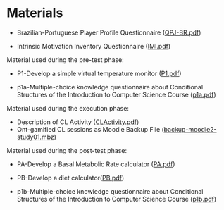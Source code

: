 Materials
=========

-   Brazilian-Portuguese Player Profile Questionnaire ([QPJ-BR.pdf](QPJ-BR.pdf))

-   Intrinsic Motivation Inventory Questionnaire ([IMI.pdf](IMI.pdf))


Material used during the pre-test phase:

-   P1-Develop a simple virtual temperature monitor ([P1.pdf](P1.pdf))

-   p1a-Multiple-choice knowledge questionnaire about Conditional Structures of the Introduction to Computer Science Course ([p1a.pdf](p1a.pdf))



Material used during the execution phase:

-   Description of CL Activity ([CLActivity.pdf](CLActivity.pdf))
-   Ont-gamified CL sessions as Moodle Backup File ([backup-moodle2-study01.mbz](backup-moodle2-study01.mbz))

Material used during the post-test phase:

-   PA-Develop a Basal Metabolic Rate calculator ([PA.pdf](PA.pdf))

-   PB-Develop a diet calculator([PB.pdf](PB.pdf))

-   p1b-Multiple-choice knowledge questionnaire about Conditional Structures of the Introduction to Computer Science Course ([p1b.pdf](p1b.pdf))

